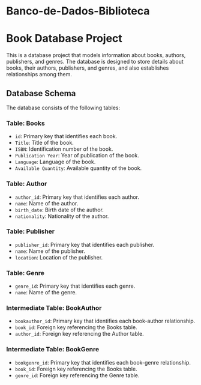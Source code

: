 # Banco-de-Dados-Biblioteca
# Book Database Project

This is a database project that models information about books, authors, publishers, and genres. The database is designed to store details about books, their authors, publishers, and genres, and also establishes relationships among them.

## Database Schema

The database consists of the following tables:

### Table: Books
- `id`: Primary key that identifies each book.
- `Title`: Title of the book.
- `ISBN`: Identification number of the book.
- `Publication Year`: Year of publication of the book.
- `Language`: Language of the book.
- `Available Quantity`: Available quantity of the book.

### Table: Author
- `author_id`: Primary key that identifies each author.
- `name`: Name of the author.
- `birth_date`: Birth date of the author.
- `nationality`: Nationality of the author.

### Table: Publisher
- `publisher_id`: Primary key that identifies each publisher.
- `name`: Name of the publisher.
- `location`: Location of the publisher.

### Table: Genre
- `genre_id`: Primary key that identifies each genre.
- `name`: Name of the genre.

### Intermediate Table: BookAuthor
- `bookauthor_id`: Primary key that identifies each book-author relationship.
- `book_id`: Foreign key referencing the Books table.
- `author_id`: Foreign key referencing the Author table.

### Intermediate Table: BookGenre
- `bookgenre_id`: Primary key that identifies each book-genre relationship.
- `book_id`: Foreign key referencing the Books table.
- `genre_id`: Foreign key referencing the Genre table.
